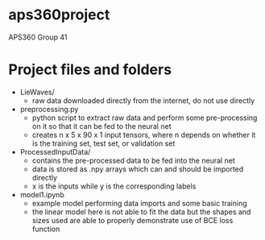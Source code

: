 # aps360project
APS360 Group 41

# Project files and folders
- LieWaves/
    - raw data downloaded directly from the internet, do not use directly
- preprocessing.py
    - python script to extract raw data and perform some pre-processing on it so that it can be fed to the neural net
    - creates n x 5 x 90 x 1 input tensors, where n depends on whether it is the training set, test set, or validation set
- ProcessedInputData/
    - contains the pre-processed data to be fed into the neural net
    - data is stored as .npy arrays which can and should be imported directly
    - x is the inputs while y is the corresponding labels
- model1.ipynb
    - example model performing data imports and some basic training
    - the linear model here is not able to fit the data but the shapes and sizes used are able to properly demonstrate use of BCE loss function

